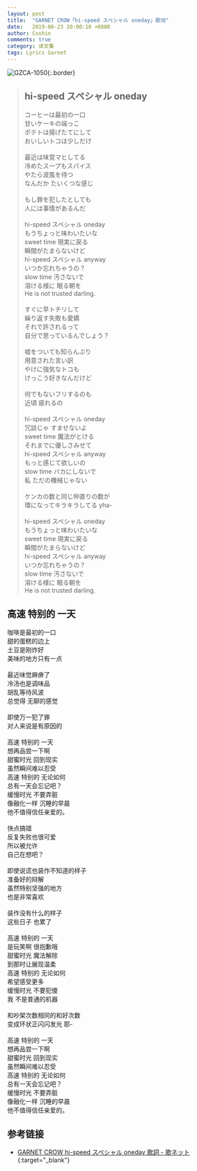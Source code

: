 ```yaml
---
layout: post
title:  "GARNET CROW「hi-speed スペシャル oneday」歌词"
date:   2019-06-23 20:00:10 +0800
author: Coshin
comments: true
category: 译文集
tags: Lyrics Garnet
---
```

![GZCA-1050](https://ganekuro.github.io/images/discography/single/GZCA-1050.jpg){:.border}

<blockquote class="original">
  <h2>hi-speed スペシャル oneday</h2>
  <p>
    コーヒーは最初の一口<br>
    甘いケーキの端っこ<br>
    ポテトは揚げたてにして<br>
    おいしいトコは少しだけ<br>
    <br>
    最近は味覚マヒしてる<br>
    冷めたスープもスパイス<br>
    やたら波風を待つ<br>
    なんだか たいくつな感じ<br>
    <br>
    もし罪を犯したとしても<br>
    人には事情があるんだ<br>
    <br>
    hi-speed スペシャル oneday<br>
    もうちょっと味わいたいな<br>
    sweet time 現実に戻る<br>
    瞬間がたまらないけど<br>
    hi-speed スペシャル anyway<br>
    いつか忘れちゃうの？<br>
    slow time 汚さないで<br>
    溶ける様に 眠る朝を<br>
    He is not trusted darling.<br>
    <br>
    すぐに早トチリして<br>
    繰り返す失敗も愛嬌<br>
    それで許されるって<br>
    自分で思っているんでしょう？<br>
    <br>
    嘘をついても知らんぷり<br>
    用意された言い訳<br>
    やけに強気なトコも<br>
    けっこう好きなんだけど<br>
    <br>
    何でもないフリするのも<br>
    近頃 疲れるの<br>
    <br>
    hi-speed スペシャル oneday<br>
    冗談じゃ すませないよ<br>
    sweet time 魔法がとける<br>
    それまでに優しさみせて<br>
    hi-speed スペシャル anyway<br>
    もっと感じて欲しいの<br>
    slow time バカにしないで<br>
    私 ただの機械じゃない<br>
    <br>
    ケンカの数と同じ仲直りの数が<br>
    環になってキラキラしてる yha-<br>
    <br>
    hi-speed スペシャル oneday<br>
    もうちょっと味わいたいな<br>
    sweet time 現実に戻る<br>
    瞬間がたまらないけど<br>
    hi-speed スペシャル anyway<br>
    いつか忘れちゃうの？<br>
    slow time 汚さないで<br>
    溶ける様に 眠る朝を<br>
    He is not trusted darling.
  </p>
</blockquote>

<div class="translation">
  <h2>高速 特别的 一天</h2>
  <p>
    咖啡是最初的一口<br>
    甜的蛋糕的边上<br>
    土豆是刚炸好<br>
    美味的地方只有一点<br>
    <br>
    最近味觉麻痹了<br>
    冷汤也是调味品<br>
    胡乱等待风波<br>
    总觉得 无聊的感觉<br>
    <br>
    即使万一犯了罪<br>
    对人来说是有原因的<br>
    <br>
    高速 特别的 一天<br>
    想再品尝一下啊<br>
    甜蜜时光 回到现实<br>
    虽然瞬间难以忍受<br>
    高速 特别的 无论如何<br>
    总有一天会忘记吧？<br>
    缓慢时光 不要弄脏<br>
    像融化一样 沉睡的早晨<br>
    他不值得信任亲爱的。<br>
    <br>
    快点搞错<br>
    反复失败也很可爱<br>
    所以被允许<br>
    自己在想吧？<br>
    <br>
    即使说谎也装作不知道的样子<br>
    准备好的辩解<br>
    虽然特别坚强的地方<br>
    也是非常喜欢<br>
    <br>
    装作没有什么的样子<br>
    这些日子 也累了<br>
    <br>
    高速 特别的 一天<br>
    是玩笑啊 很抱歉哦<br>
    甜蜜时光 魔法解除<br>
    到那时让展现温柔<br>
    高速 特别的 无论如何<br>
    希望感受更多<br>
    缓慢时光 不要犯傻<br>
    我 不是普通的机器<br>
    <br>
    和吵架次数相同的和好次数<br>
    变成环状正闪闪发光 耶-<br>
    <br>
    高速 特别的 一天<br>
    想再品尝一下啊<br>
    甜蜜时光 回到现实<br>
    虽然瞬间难以忍受<br>
    高速 特别的 无论如何<br>
    总有一天会忘记吧？<br>
    缓慢时光 不要弄脏<br>
    像融化一样 沉睡的早晨<br>
    他不值得信任亲爱的。
  </p>
</div>

## 参考链接

* [GARNET CROW hi-speed スペシャル oneday 歌詞 - 歌ネット](https://www.uta-net.com/song/20133/){:target="_blank"}
